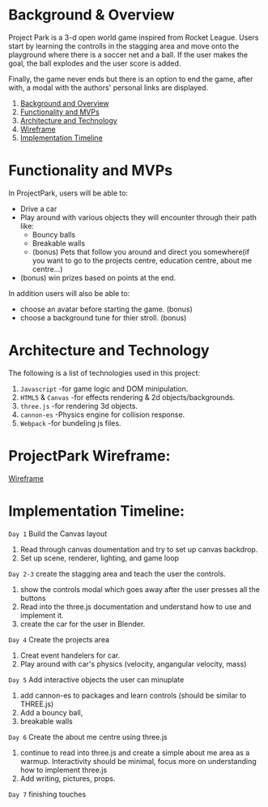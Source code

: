 # Background & Overview 

Project Park is a 3-d open world game inspired from Rocket League. Users start by learning the controlls in the stagging area and move onto the playground where there is a soccer net and a ball. If the user makes the goal, the ball explodes and the user score is added.

Finally, the game never ends but there is an option to end the game, after with, a modal with the authors' personal links are displayed.

1. [Background and Overview](https://github.com/jas-singh-code/ProjectPark2/wiki/Background-and-Overview) 
2. [Functionality and MVPs](https://github.com/jas-singh-code/ProjectPark2/wiki/Functionality-and-MVPs)
3. [Architecture and Technology](https://github.com/jas-singh-code/ProjectPark2/wiki/Architecture-and-Technology)
4. [Wireframe](https://wireframe.cc/pro/pp/f694d0636428749)
5. [Implementation Timeline](https://github.com/jas-singh-code/ProjectPark/wiki/Implementation-Timeline)



# Functionality and MVPs

In ProjectPark, users will be able to:
* Drive a car
* Play around with various objects they will encounter through their path like:
   * Bouncy balls
   * Breakable walls
   * (bonus) Pets that follow you around and direct you somewhere(if you want to go to the projects centre, education centre, about me centre...)
* (bonus) win prizes based on points at the end.

In addition users will also be able to:
* choose an avatar before starting the game. (bonus)
* choose a background tune for thier stroll. (bonus)


# Architecture and Technology

The following is a list of technologies used in this project:
1. `Javascript`       -for game logic and DOM minipulation.
2. `HTML5` & `Canvas` -for effects rendering & 2d objects/backgrounds.
3. `three.js`         -for rendering 3d objects.
4. `cannon-es`        -Physics engine for collision response.
5. `Webpack`          -for bundeling js files.

# ProjectPark Wireframe:

[Wireframe](https://wireframe.cc/pro/pp/f694d0636428749)


# Implementation Timeline:

`Day 1` Build the Canvas layout
1. Read through canvas doumentation and try to set up canvas backdrop.
2. Set up scene, renderer, lighting, and game loop

`Day 2-3` create the stagging area and teach the user the controls.
1. show the controls modal which goes away after the user presses all the buttons
2. Read into the three.js documentation and understand how to use and implement it.
3. create the car for the user in Blender.

`Day 4` Create the projects area
1. Creat event handelers for car.
2. Play around with car's physics (velocity, angangular velocity, mass)

`Day 5` Add interactive objects the user can minuplate
1. add cannon-es to packages and learn controls (should be similar to THREE.js)
2. Add a bouncy ball, 
3. breakable walls

`Day 6` Create the about me centre using three.js
1. continue to read into three.js and create a simple about me area as a warmup. Interactivity should be minimal, focus more on understanding how to implement three.js
2. Add writing, pictures, props.

`Day 7` finishing touches
